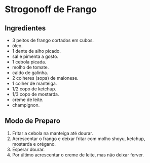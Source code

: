 # Strogonoff de Frango

## Ingredientes
- 3 peitos de frango cortados em cubos.
- óleo.
- 1 dente de alho picado.
- sal e pimenta a gosto.
- 1 cebola picada.
- molho de tomate.
- caldo de galinha.
- 2 colheres (sopa) de maionese.
- 1 colher de manteiga.
- 1/2 copo de ketchup.
- 1/3 copo de mostarda.
- creme de leite.
- champignon.

## Modo de Preparo

1. Fritar a cebola na manteiga até dourar. 
2. Acrescentar o frango e deixar fritar com molho shoyu, ketchup, mostarda e orégano. 
3. Esperar dourar. 
4. Por último acrescentar o creme de leite, mas não deixar ferver.



